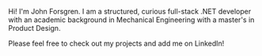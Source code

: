 Hi! I'm John Forsgren. 
I am a structured, curious full-stack .NET developer with an academic background in Mechanical Engineering with a master's in Product Design. 

Please feel free to check out my projects and add me on LinkedIn! 

<!---
JohnForsgren/JohnForsgren is a ✨ special ✨ repository because its `README.md` (this file) appears on your GitHub profile.
You can click the Preview link to take a look at your changes.
--->
